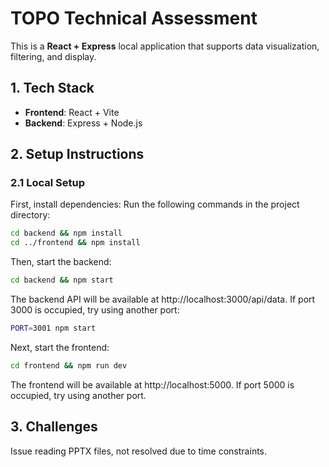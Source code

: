# TOPO Technical Assessment  
This is a **React + Express** local application that supports data visualization, filtering, and display.  

## 1. Tech Stack  
- **Frontend**: React + Vite
- **Backend**: Express + Node.js  

## 2. Setup Instructions

### 2.1 Local Setup  
First, install dependencies: 
Run the following commands in the project directory:  
```sh  
cd backend && npm install  
cd ../frontend && npm install
```
Then, start the backend:
```sh  
cd backend && npm start 
```
The backend API will be available at http://localhost:3000/api/data.
If port 3000 is occupied, try using another port: 
```sh
PORT=3001 npm start
```

Next, start the frontend:
```sh  
cd frontend && npm run dev  
```
The frontend will be available at http://localhost:5000. 
If port 5000 is occupied, try using another port.

## 3. Challenges
Issue reading PPTX files, not resolved due to time constraints.
